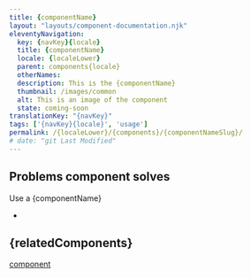 ```yaml
---
title: {componentName}
layout: "layouts/component-documentation.njk"
eleventyNavigation:
  key: {navKey}{locale}
  title: {componentName}
  locale: {localeLower}
  parent: components{locale}
  otherNames:
  description: This is the {componentName}
  thumbnail: /images/common
  alt: This is an image of the component
  state: coming-soon
translationKey: "{navKey}"
tags: ['{navKey}{locale}', 'usage']
permalink: /{localeLower}/{components}/{componentNameSlug}/
# date: "git Last Modified"
---
```


## Problems component solves

Use a {componentName}

-

<article class="bg-full-width bg-primary text-light pt-500 pb-400 my-500">
  <h2 class="mt-0 mb-400">{relatedComponents}</h2>

<a href="" class="link-light">component</a>

</article>
